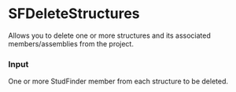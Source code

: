 # SFDeleteStructures

Allows you to delete one or more structures and its associated members/assemblies from the project.

### Input
One or more StudFinder member from each structure to be deleted.